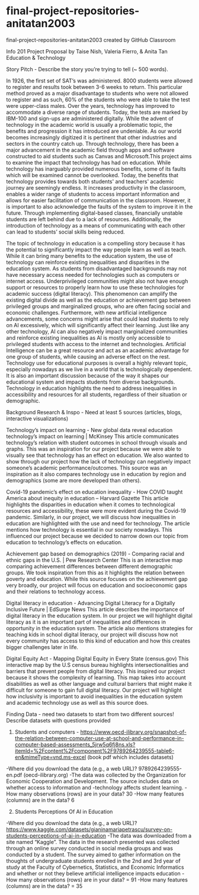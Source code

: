 # final-project-repositories-anitatan2003
final-project-repositories-anitatan2003 created by GitHub Classroom


Info 201 Project Proposal by Taise Nish, Valeria Fierro, & Anita Tan
Education & Technology

Story Pitch - Describe the story you’re trying to tell  (~ 500 words). 

In 1926, the first set of SAT’s was administered. 8000 students were allowed to register and results took between 3-6 weeks to return. This particular method proved as a major disadvantage to students who were not allowed to register and as such, 60% of the students who were able to take the test were upper-class males. Over the years, technology has improved to accommodate a diverse range of students. Today, the tests are marked by IBM-100 and sign-ups are administered digitally. While the advent of technology in the academic world is usually a problematic topic, the benefits and progression it has introduced are undeniable. As our world becomes increasingly digitized it is pertinent that other industries and sectors in the country catch up. Through technology, there has been a major advancement in the academic field through apps and software constructed to aid students such as Canvas and Microsoft.This project aims to examine the impact that technology has had on education. 
      While technology has inarguably provided numerous benefits, some of its faults which will be examined cannot be overlooked. Today, the benefits that technology provides towards both students' and teachers' academic journey are seemingly endless. It increases productivity in the classroom, enables a wider range of students to access important information and allows for easier facilitation of communication in the classroom. However, it is important to also acknowledge the faults of the system to improve it in the future. Through implementing digital-based classes, financially unstable students are left behind due to a lack of resources. Additionally, the introduction of technology as a means of communicating with each other can lead to students’ social skills being reduced.

The topic of technology in education is a compelling story because it has the potential to significantly impact the way people learn as well as teach. While it can bring many benefits to the education system, the use of technology can reinforce existing inequalities and disparities in the education system. As students from disadvantaged backgrounds may not have necessary access needed for technologies such as computers or internet access. Underprivileged communities might also not have enough support or resources to properly learn how to use these technologies for academic success (digital literacy).  This phenomenon can amplify the existing digital divide as well as the education or achievement gap between 	privileged groups and marginalized groups, who are often facing social and economic challenges.
	Furthermore, with new artificial intelligence advancements, some concerns might arise that could lead students to rely on AI excessively, which will significantly affect their learning. Just like any other technology, AI can also negatively impact marginalized communities and reinforce existing inequalities as AI is mostly only accessible to privileged students with access to the internet and technologies. Artificial Intelligence can be a great resource and act as an academic advantage for one group of students, while causing an adverse effect on the rest. 
	Technology use for educational purposes is overall a highly relevant topic, especially nowadays as we live in a world that is technologically dependent. It is also an important discussion because of the way it shapes our educational system and impacts students from diverse backgrounds. Technology in education highlights the need to address inequalities in accessibility and resources for all students, regardless of their situation or demographic. 



Background Research & Inspo - Need at least 5 sources (articles, blogs, interactive visualizations)

Technology’s impact on learning -  New global data reveal education technology’s impact on learning | McKinsey
This article communicates technology’s relation with student outcomes in school through visuals and graphs. This was an inspiration for our project because we were able to visually see that technology has an effect on education. 
We also wanted to show through our project how the lack of technology can negatively impact someone’s academic performance/outcomes. This source was an inspiration as it  also compares technology use in education by region and demographics (some are more developed than others).

Covid-19 pandemic’s effect on education inequality - How COVID taught America about inequity in education – Harvard Gazette
This article highlights the disparities in education when it comes to technological resources and accessibility, these were more evident during the Covid-19 pandemic. Similarly, in our project, we will discuss how inequalities in education are highlighted with the use and need for technology. 
The article mentions how technology is essential in our society nowadays. This influenced our project because we decided to narrow down our topic from education to technology’s effects on education.

Achievement gap based on demographics (2019) - Comparing racial and ethnic gaps in the U.S. | Pew Research Center
This is an interactive map comparing achievement differences between different demographic groups. We took inspiration from this as it highlights the relation between poverty and education. 
While this source focuses on the achievement gap very broadly, our project will focus on education and socioeconomic gaps and their relations to technology access. 

Digital literacy in education - Advancing Digital Literacy for a Digitally Inclusive Future | EdSurge News
This article describes the importance of digital literacy in the education system. In our project we will highlight digital	literacy as it is an important part of inequalities and differences in opportunity in the education system.
The article also mentions strategies for teaching kids in school digital literacy, our project will discuss how not every community has access to this kind of education and how this creates bigger challenges later in life. 

Digital Equity Act - Mapping Digital Equity in Every State (census.gov)
This interactive map by the U.S census bureau highlights intersectionalities and barriers that prevent people from digital literacy. This inspired our project because it shows the complexity of learning.
This map takes into account disabilities as well as other language and cultural barriers that might make it difficult for someone to gain full digital literacy. Our project will highlight how inclusivity is important to avoid inequalities in the education system and academic technology use as well as this source does. 


Finding Data - need two datasets to start from two different sources! Describe datasets with questions provided

1. Students and computers - https://www.oecd-ilibrary.org/snapshot-of-the-relation-between-computer-use-at-school-and-performance-in-computer-based-assessments_5jrw5q6fj8ns.xls?itemId=%2Fcontent%2Fcomponent%2F9789264239555-table6-en&mimeType=vnd.ms-excel  (book pdf which includes datasets)  

-Where did you download the data (e.g., a web URL)? 9789264239555-en.pdf (oecd-ilibrary.org)
-The data was collected by the Organization for Economic Cooperation and Development. The source includes data on whether access to information and -technology affects student learning.
-How many observations (rows) are in your data? 30
-How many features (columns) are in the data? 6




2. Students Perceptions Of AI in Education

-Where did you download the data (e.g., a web URL)? https://www.kaggle.com/datasets/gianinamariapetrascu/survey-on-students-perceptions-of-ai-in-education
-The data was downloaded from a site named “Kaggle”. The data in the research presented was collected through an online survey conducted in social media groups and was conducted by a student. The survey aimed to gather information on the thoughts of undergraduate students enrolled in the 2nd and 3rd year of study at the Faculty of Cybernetics, Statistics, and Economic Informatics and whether or not they believe artificial intelligence impacts education
-How many observations (rows) are in your data? = 91
-How many features (columns) are in the data? =  35

